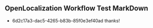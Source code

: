 ## OpenLocalization Workflow Test MarkDown
* 6d2c17a3-dac5-4265-b83b-85f0e3ef40ad thanks!

<!--HONumber=Feb17_HO3-->


